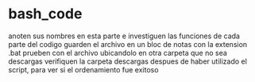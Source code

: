 # bash_code
anoten sus nombres en esta parte e investiguen las funciones de cada parte del codigo
guarden el archivo en un bloc de notas con la extension .bat
prueben con el archivo ubicandolo en otra carpeta que no sea descargas
verifiquen la carpeta descargas despues de haber utilizado el script, para ver si el ordenamiento fue exitoso
